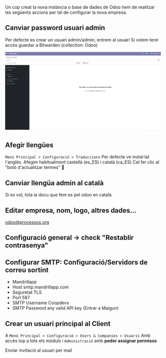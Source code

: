 Un cop creat la nova instància o base de dades de Odoo hem de realitzar les següents accions per tal de configurar la nova empresa. 

## Canviar password usuari admin
Per defecte es crear un usuari admin/admin, entrem al usuari 
Si volem tenir accès guardar a Bitwarden (collection: Odoo)

![Canviar pass](img/odoo-canviar-pass.gif)

## Afegir llengües
`Menú Principal > Configuració > Traduccions`
Per defecte ve instal·lat l'anglès. Afegim habitualment castellà (es_ES) i català (ca_ES)
Cal fer clic al "botó d'actualitzar termes" 🔄

## Canviar llengüa admin al català 
Si es vol, tota la docu que fem es pel odoo en català

##  Editar empresa, nom, logo, altres dades...

odoo@processos.org

## Configuració general -> check "Restablir contrasenya"

##  Configurar SMTP: Configuració/Servidors de correu sortint

* Mandrillapp
* Host smtp.mandrillapp.com
* Seguretat TLS
* Port 587
* SMTP Username Coopdevs
* SMTP Password any valid API key (Entrar a Maigun)

##  Crear un usuari principal al Client 
A `Menú Principal > Configuració > Users & Companies > Usuaris`
Amb accès top a tots els mòduls i `Administració` amb **poder assignar permisos**

Enviar invitació al usuari per mail 
